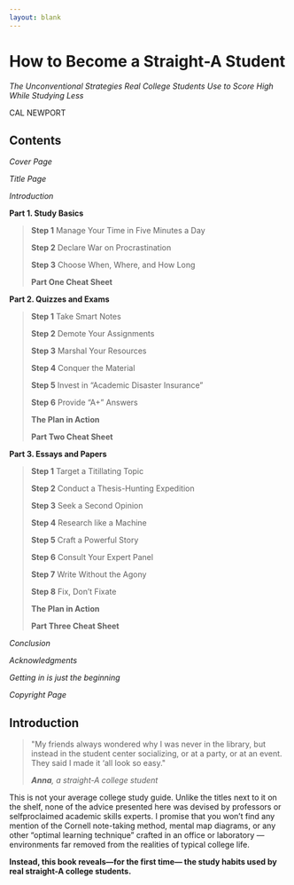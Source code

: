 ```yaml
---
layout: blank
---
```

# How to Become a Straight-A Student

*The Unconventional Strategies Real College Students 
Use to Score High While Studying Less*

CAL NEWPORT

## Contents

*Cover Page*

*Title Page*

*Introduction*

**Part 1. Study Basics**

> **Step 1** Manage Your Time in Five Minutes a Day
> 
> **Step 2** Declare War on Procrastination
> 
> **Step 3** Choose When, Where, and How Long
> 
> **Part One Cheat Sheet**

**Part 2. Quizzes and Exams**

> **Step 1** Take Smart Notes
> 
> **Step 2** Demote Your Assignments
> 
> **Step 3** Marshal Your Resources
> 
> **Step 4** Conquer the Material
> 
> **Step 5** Invest in “Academic Disaster Insurance”
> 
> **Step 6** Provide “A+” Answers
> 
> **The Plan in Action** 
> 
> **Part Two Cheat Sheet**

**Part 3. Essays and Papers**

> **Step 1** Target a Titillating Topic
> 
> **Step 2** Conduct a Thesis-Hunting Expedition
> 
> **Step 3** Seek a Second Opinion
> 
> **Step 4** Research like a Machine
> 
> **Step 5** Craft a Powerful Story
> 
> **Step 6** Consult Your Expert Panel
> 
> **Step 7** Write Without the Agony
> 
> **Step 8** Fix, Don’t Fixate
> 
> **The Plan in Action** 
> 
> **Part Three Cheat Sheet**

*Conclusion*

*Acknowledgments*

*Getting in is just the beginning*

*Copyright Page*

## Introduction

> "My friends always wondered why I was never in the
> library, but instead in the student center socializing,
> or at a party, or at an event. They said I made it ‘all
> look so easy."
>
> ***Anna**, a straight-A college student*

This is not your average college study guide. Unlike
the titles next to it on the shelf, none of the advice
presented here was devised by professors or selfproclaimed
academic skills experts. I promise that
you won’t find any mention of the Cornell note-taking
method, mental map diagrams, or any other “optimal
learning technique” crafted in an office or laboratory
— environments far removed from the realities of
typical college life.

**Instead, this book reveals—for the first time—
the study habits used by real straight-A college
students.**
